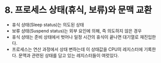 # 8. 프로세스 상태(휴식, 보류)와 문맥 교환

- 휴식 상태(Sleep status)는 의도된 상태
- 보류 상태(Suspend status)는 외부 요인에 의해, 즉 의도하지 않은 경우
- 휴식 상태는 준비 상태에서 벗어나 일정 시간의 휴식이 끝나면 대기열로 재진입한다.
- 프로세스는 연산 과정에서 상태 변하는데 이 상태값을 CPU의 레지스터에 기록한다. 문맥과 관련된 상태를 담고 있는 레지스터들이 여럿있다.